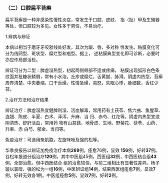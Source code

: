 ### （二）口腔扁平苔癣

 扁平苔癣是一种非感染性慢性炎症，常发生于口腔、皮肤、  指（趾）甲及生殖器等处，但口腔较为多见。女性多于男性，不易治疗。

 1.辨病与辨证

 本病以相当于磨牙牙咬𬌗线处好发，其次为龈、唇，多对称 性发生。粘膜变化可分为线网型、斑状型、糜烂型和疱型。据上， 述粘膜典型变化即可诊断，必要时亦应作局部活检。

  辨证可分为二型：脾虚湿热型，初起两侧颊部不适或疼痛， 粘膜出现弧形白色条纹面并秕糠状鳞屑，常有小水泡，丘疹或糜烂，舌黄腻、脉滑。阴虚内热型，苔癣周界清楚，中央萎缩，口干舌燥，性情急燥，易怒，失眠心悸，脉细数，舌红少苔。

  2.治疗方法和治疗结果

 辨证治疗：脾虚湿热宜健脾利湿、活血解毒，常用药有土茯苓、焦六曲、鱼腥草、连翘、陈皮、半夏、白术、泽泻、升麻、当 归、赤芍、红花等。阴虚内热型宜滋阴清热、舒肝活血，常用药 物有山慈菇、地骨皮、生地、野菊花、茯苓、山药、升麻、赤 白芍、郁金、当归等。

  免疫治疗：可选用聚肌胞，左旋咪唑及强的松等。

  华季良报告以辨证加免疫治疗本病**269**例，痊愈76例，显效 **156**例，好转**37**例。谷松年报道分组治疗**120**例，其中中医组45例，西医组**32**例，中西医结合组**43**例，全部治愈。但中西医结合  组的治愈较快，与前二组相比有显著性差异。杨子璇以氯喹、强的松为一组**16**例，中医辨证组**14**例，结果西医组痊愈**7**例，显效**7**例，好转无效各**1**例。中医组痊愈**5**例，显效**7**例，好转**2**例。